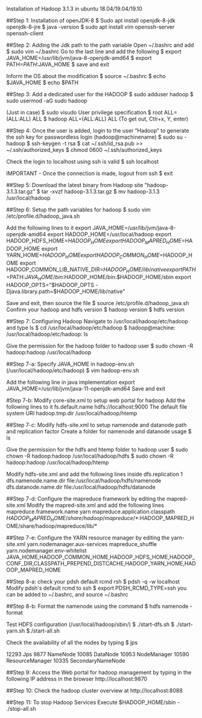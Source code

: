 Installation of Hadoop 3.1.3 in ubuntu 18.04/19.04/19.10 

##Step 1: Installation of openJDK-8
$ Sudo apt install openjdk-8-jdk openjdk-8-jre 
$ java -version 
$ sudo apt install vim openssh-server openssh-client 

##Step 2: Adding the Jdk path to the path variable 
Open ~/.bashrc and add 
$ sudo vim ~/.bashrc 
Go to the last line and add the following 
$ export JAVA_HOME=/usr/lib/jvm/java-8-openjdk-amd64
$ export PATH=$PATH:$JAVA_HOME 
$ save and exit 

Inform the OS about the modification 
$ source ~/.bashrc 
$ echo $JAVA_HOME
$ echo $PATH 

##Step 3: Add a dedicated user for the HADOOP 
$ sudo adduser hadoop 
$ sudo usermod -aG sudo hadoop 

(Just in case) 
$ sudo visudo 
User privilege specification
$ root ALL=(ALL:ALL) ALL
$ hadoop ALL=(ALL:ALL) ALL
(To get out, Ctlr+x, Y, enter) 

##Step 4: Once the user is added, login to the user “Hadoop” to generate the ssh key for passwordless login (hadoop@machinename) 
$ sudo su -hadoop 
$ ssh-keygen -t rsa 
$ cat ~/.ssh/id_rsa.pub >> ~/.ssh/authorized_keys
$ chmod 0600 ~/.ssh/authorized_keys

Check the login to localhost using ssh is valid 
$ ssh localhost

IMPORTANT - Once the connection is made, logout from ssh 
$ exit

##Step 5: Download the latest binary from Hadoop site 
"hadoop-3.1.3.tar.gz"
$ tar -xvzf hadoop-3.1.3.tar.gz 
$ mv hadoop-3.1.3 /usr/local/hadoop

##Step 6: Setup the path variables for hadoop 
$ sudo vim /etc/profile.d/hadoop_java.sh 

Add the following lines to it 
export JAVA_HOME=/usr/lib/jvm/java-8-openjdk-amd64
export HADOOP_HOME=/usr/local/hadoop
export HADOOP_HDFS_HOME=$HADOOP_HOME
export HADOOP_MAPRED_HOME=$HADOOP_HOME
export YARN_HOME=$HADOOP_HOME
export HADOOP_COMMON_HOME=$HADOOP_HOME
export HADOOP_COMMON_LIB_NATIVE_DIR=$HADOOP_HOME/lib/native
export PATH=$PATH:$JAVA_HOME/bin:$HADOOP_HOME/bin:$HADOOP_HOME/sbin
export HADOOP_OPTS="$HADOOP_OPTS -Djava.library.path=$HADOOP_HOME/lib/native"

Save and exit, then source the file 
$ source /etc/profile.d/hadoop_java.sh
Confirm your hadoop and hdfs version 
$ hadoop version 
$ hdfs version 

##Step 7: Configuring Hadoop 
Navigate to /usr/local/hadoop/etc/hadoop and type ls 
$ cd /usr/local/hadoop/etc/hadoop
$ hadoop@machine: /usr/local/hadoop/etc/hadoop: ls 

Give the permission for the hadoop folder to hadoop user 
$ sudo chown -R hadoop:hadoop /usr/local/hadoop

##Step 7-a: Specify JAVA_HOME in hadoop-env.sh (/usr/local/hadoop/etc/hadoop) 
$ vim hadoop-env.sh 

Add the following line in java implementation 
export JAVA_HOME=/usr/lib/jvm/java-11-openjdk-amd64
Save and exit

#Step 7-b: Modify core-site.xml to setup web portal for hadoop 
Add the following lines to it 
<configuration>
	<property>
  		<name>fs.default.name</name>
  		<value>hdfs://localhost:9000</value>
  		<description>The default file system URI</description>
  	</property>
	<property>
		<name>hadoop.tmp.dir</name>
		<value>/usr/local/hadoop/htemp</value>
	</property>
</configuration>

##Step 7-c: Modify hdfs-site.xml to setup namenode and datanode path and replication factor
Create a folder for namenode and datanode usage 
$ ls

Give the permission for the hdfs and htemp folder to hadoop user 
$ sudo chown -R hadoop:hadoop /usr/local/hadoop/hdfs
$ sudo chown -R hadoop:hadoop /usr/local/hadoop/htemp

Modify hdfs-site.xml and add the following lines inside 
<configuration>
	<property>
		<name>dfs.replication</name>
		<value>1</value>
	</property>
	<property>
		<name>dfs.namenode.name.dir</name>
		<value>file:/usr/local/hadoop/hdfs/namenode</value>
	</property>
	<property>
		<name>dfs.datanode.name.dir</name>
		<value>file:/usr/local/hadoop/hdfs/datanode</value>
	</property>
</configuration>

##Step 7-d: Configure the mapreduce framework by editing the mapred-site.xml 
Modify the mapred-site.xml and add the following lines 
<configuration>
	<property>
		<name>mapreduce.framework.name</name>
		<value>yarn</value>
	</property>
	<property>
		<name>mapreduce.application.classpath</name>
		<value>$HADOOP_MAPRED_HOME/share/hadoop/mapreduce/*:$HADOOP_MAPRED_HOME/share/hadoop/mapreduce/lib/*</value>
	</property>
</configuration>

##Step 7-e: Configure the YARN resource manager by editing the yarn-site.xml 
<configuration>
	<property>
		<name>yarn.nodemanager.aux-services</name>
		<value>mapreduce_shuffle</value>
	</property>
	<property>
    		<name>yarn.nodemanager.env-whitelist</name>
		<value>JAVA_HOME,HADOOP_COMMON_HOME,HADOOP_HDFS_HOME,HADOOP_CONF_DIR,CLASSPATH_PREPEND_DISTCACHE,HADOOP_YARN_HOME,HADOOP_MAPRED_HOME</value>
	</property>
</configuration>

##Step 8-a: check your pdsh default rcmd rsh
$ pdsh -q -w localhost
Modify pdsh's default rcmd to ssh
$ export PDSH_RCMD_TYPE=ssh
you can be added to ~/.bashrc, and source ~/.bashrc

##Step 8-b: Format the namenode using the command 
$ hdfs namenode -format
 
Test HDFS configuration (/usr/local/hadoop/sbin/)
$ ./start-dfs.sh
$ ./start-yarn.sh
$./start-all.sh 

Check the availability of all the nodes by typing 
$ jps 

12293 Jps
9877 NameNode
10085 DataNode
10953 NodeManager
10590 ResourceManager
10335 SecondaryNameNode

##Step 9: Access the Web portal for hadoop management by typing in the following IP address in the browser 
http://localhost:9870

##Step 10: Check the hadoop cluster overview at
http://localhost:8088

##Step 11: To stop Hadoop Services
Execute $HADOOP_HOME/sbin  - ./stop-all.sh
